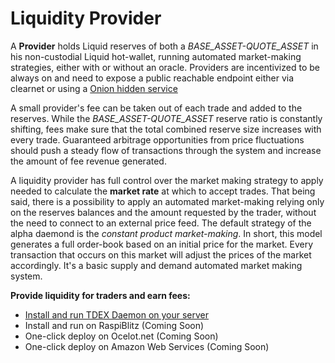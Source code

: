 # Liquidity Provider

A **Provider** holds Liquid reserves of both a *BASE_ASSET-QUOTE_ASSET*  in his non-custodial Liquid hot-wallet, running automated market-making strategies, either with or without an oracle. Providers are incentivized to be always on and need to expose a public reachable endpoint either via clearnet or using a [Onion hidden service](https://2019.www.torproject.org/docs/tor-onion-service.html)

A small provider's fee can be taken out of each trade and added to the reserves. While the *BASE_ASSET-QUOTE_ASSET* reserve ratio is constantly shifting, fees make sure that the total combined reserve size increases with every trade.
Guaranteed arbitrage opportunities from price fluctuations should push a steady flow of transactions through the system and increase the amount of fee revenue generated.

A liquidity provider has full control over the market making strategy to apply needed to calculate the **market rate** at which to accept trades. That being said, there is a possibility to apply an automated market-making relying only on the reserves balances and the amount requested by the trader, without the need to connect to an external price feed. The default strategy of the alpha daemond is the *constant product market-making*. In short, this model generates a full order-book based on an initial price for the market. Every transaction that occurs on this market will adjust the prices of the market accordingly. It's a basic supply and demand automated market making system. 


**Provide liquidity for traders and earn fees:**

* [Install and run TDEX Daemon on your server](tdex-daemon.md)
* Install and run on RaspiBlitz (Coming Soon)
* One-click deploy on Ocelot.net (Coming Soon)
* One-click deploy on Amazon Web Services (Coming Soon)